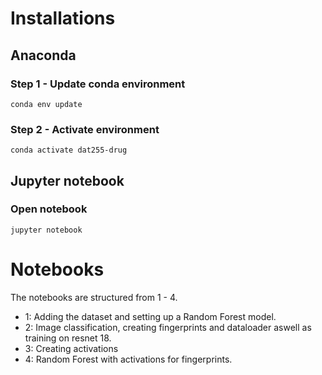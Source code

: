 # Installations
## Anaconda

### Step 1 - Update conda environment

```conda env update```

### Step 2 - Activate environment

```conda activate dat255-drug```

## Jupyter notebook

### Open notebook

```jupyter notebook```


# Notebooks

The notebooks are structured from 1 - 4. 
* 1: Adding the dataset and setting up a Random Forest model.
* 2: Image classification, creating fingerprints and dataloader aswell as training on resnet 18.
* 3: Creating activations
* 4: Random Forest with activations for fingerprints.
